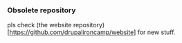 ### Obsolete repository

pls check (the website repository)[https://github.com/drupalironcamp/website] for new stuff.
